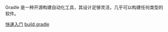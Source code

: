 Gradle 是一种开源构建自动化工具，其设计足够灵活，几乎可以构建任何类型的软件。

[快速入门](01-getting-start.md)
[build.gradle](02-android-build-gradle.md)